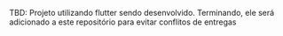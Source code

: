 TBD: Projeto utilizando flutter sendo desenvolvido. Terminando, ele será adicionado a este repositório para evitar conflitos de entregas